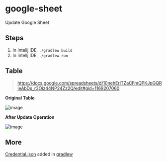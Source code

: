 # google-sheet
Update Google Sheet

## Steps

1. In Intellj IDE, `./gradlew build` 
2. In Intellj IDE, `./gradlew run` 

## Table
> https://docs.google.com/spreadsheets/d/10nehErITZaCFmQPKJpGQRieAbDs_r3Oiz44NP24Zz2Q/edit#gid=1169207060

**Original Table**

![image](https://user-images.githubusercontent.com/95261974/178886275-c1f2c086-ba03-4a1f-bf4a-0402841ee46a.png)

**After Update Operation**

![image](https://user-images.githubusercontent.com/95261974/178886350-d21a2d50-4367-41b3-8d66-6d6f7593118b.png)

## More
[Credential.json](/updateGoogleSheet/credentials.json) added in [gradlew](/updateGoogleSheet/gradlew)
